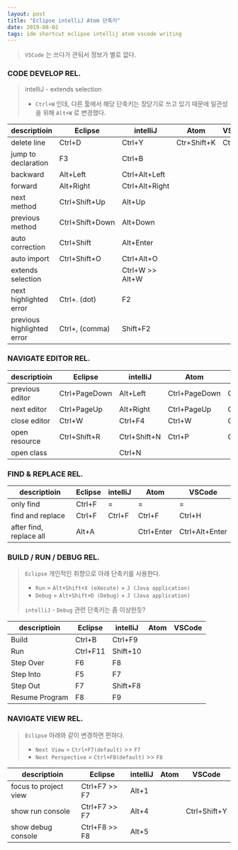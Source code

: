 ```yaml
---
layout: post
title: "Eclipse intelliJ Atom 단축키"
date: 2019-08-02
tags: ide shortcut eclipse intellij atom vscode writing
---
```


> `VSCode` 는 쓰다가 관둬서 정보가 별로 없다.

### CODE DEVELOP REL.
> intelliJ - extends selection
> - `Ctrl+W` 인데, 다른 툴에서 해당 단축키는 창닫기로 쓰고 있기 때문에 일관성을 위해 `Alt+W` 로 변경했다.

<table class="pure-table">
<thead>
  <tr>
    <th>descriptioin</th>
    <th>Eclipse</th>
    <th>intelliJ</th>
    <th>Atom</th>
    <th>VSCode</th>
  </tr>
</thead>
<tbody>
  <tr>
    <td>delete line</td>
    <td>Ctrl+D</td>
    <td>Ctrl+Y</td>
    <td>Ctr+Shift+K</td>
    <td>Ctrl+D</td>
  </tr>
  <tr>
    <td>jump to declaration</td>
    <td>F3</td>
    <td>Ctrl+B</td>
    <td></td>
    <td></td>
  </tr>
  <tr>
    <td>backward</td>
    <td>Alt+Left</td>
    <td>Ctrl+Alt+Left</td>
    <td></td>
    <td></td>
  </tr>
  <tr>
    <td>forward</td>
    <td>Alt+Right</td>
    <td>Ctrl+Alt+Right</td>
    <td></td>
    <td></td>
  </tr>
  <tr>
    <td>next method</td>
    <td>Ctrl+Shift+Up</td>
    <td>Alt+Up</td>
    <td></td>
    <td></td>
  </tr>
  <tr>
    <td>previous method</td>
    <td>Ctrl+Shift+Down</td>
    <td>Alt+Down</td>
    <td></td>
    <td></td>
  </tr>
  <tr>
    <td>auto correction</td>
    <td>Ctrl+Shift</td>
    <td>Alt+Enter</td>
    <td></td>
    <td></td>
  </tr>  
  <tr>
    <td>auto import</td>
    <td>Ctrl+Shift+O</td>
    <td>Ctrl+Alt+O</td>
    <td></td>
    <td></td>
  </tr>
  <tr>
    <td>extends selection</td>
    <td></td>
    <td>Ctrl+W >> Alt+W</td>
    <td></td>
    <td></td>
  </tr>
  <tr>
    <td>next highlighted error</td>
    <td>Ctrl+. (dot)</td>
    <td>F2</td>
    <td></td>
    <td></td>
  </tr>
  <tr>
    <td>previous highlighted error</td>
    <td>Ctrl+, (comma)</td>
    <td>Shift+F2</td>
    <td></td>
    <td></td>
  </tr>
</tbody>
</table>

### NAVIGATE EDITOR REL.
<table class="pure-table">
<thead>
  <tr>
    <th>descriptioin</th>
    <th>Eclipse</th>
    <th>intelliJ</th>
    <th>Atom</th>
    <th>VSCode</th>
  </tr>
</thead>
<tbody>
  <tr>
    <td>previous editor</td>
    <td>Ctrl+PageDown</td>
    <td>Alt+Left</td>
    <td>Ctrl+PageDown</td>
    <td>Ctrl+PageDown</td>
  </tr>
  <tr>
    <td>next editor</td>
    <td>Ctrl+PageUp</td>
    <td>Alt+Right</td>
    <td>Ctrl+PageUp</td>
    <td>Ctrl+PageUp</td>
  </tr>
  <tr>
    <td>close editor</td>
    <td>Ctrl+W</td>
    <td>Ctrl+F4</td>
    <td>Ctrl+W</td>
    <td>Ctrl+W</td>
  </tr>
  <tr>
    <td>open resource</td>
    <td>Ctrl+Shift+R</td>
    <td>Ctrl+Shift+N</td>
    <td>Ctrl+P</td>
    <td>Ctrl+P</td>
  </tr>
  <tr>
    <td>open class</td>
    <td></td>
    <td>Ctrl+N</td>
    <td></td>
    <td></td>
  </tr>
</tbody>
</table>

### FIND & REPLACE REL.
<table class="pure-table">
<thead>
  <tr>
    <th>descriptioin</th>
    <th>Eclipse</th>
    <th>intelliJ</th>
    <th>Atom</th>
    <th>VSCode</th>
  </tr>
</thead>
<tbody>
  <tr>
    <td>only find</td>
    <td>Ctrl+F</td>
    <td>=</td>
    <td>=</td>
    <td>=</td>
  </tr>
  <tr>
    <td>find and replace</td>
    <td>Ctrl+F</td>
    <td>Ctrl+F</td>
    <td>Ctrl+F</td>
    <td>Ctrl+H</td>
  </tr>
  <tr>
    <td>after find, replace all</td>
    <td>Alt+A</td>
    <td></td>
    <td>Ctrl+Enter</td>
    <td>Ctrl+Alt+Enter</td>
  </tr>
</tbody>
</table>

### BUILD / RUN / DEBUG REL.
> `Eclipse` 개인적인 취향으로 아래 단축키를 사용한다.
> - `Run` = `Alt+Shift+X (eXecute)` + `J (Java application)`
> - `Debug` = `Alt+Shift+D (Debug)`  + `J (Java application)`
>
> `intelliJ` - `Debug` 관련 단축키는 좀 이상한듯?

<table class="pure-table">
<thead>
  <tr>
    <th>descriptioin</th>
    <th>Eclipse</th>
    <th>intelliJ</th>
    <th>Atom</th>
    <th>VSCode</th>
  </tr>
</thead>
<tbody>
  <tr>
    <td>Build</td>
    <td>Ctrl+B</td>
    <td>Ctrl+F9</td>
    <td></td>
    <td></td>
  </tr>
  <tr>
    <td>Run</td>
    <td>Ctrl+F11</td>
    <td>Shift+10</td>
    <td></td>
    <td></td>
  </tr>
  <tr>
    <td>Step Over</td>
    <td>F6</td>
    <td>F8</td>
    <td></td>
    <td></td>
  </tr>
  <tr>
    <td>Step Into</td>
    <td>F5</td>
    <td>F7</td>
    <td></td>
    <td></td>
  </tr>
  <tr>
    <td>Step Out</td>
    <td>F7</td>
    <td>Shift+F8</td>
    <td></td>
    <td></td>
  </tr>
  <tr>
    <td>Resume Program</td>
    <td>F8</td>
    <td>F9</td>
    <td></td>
    <td></td>
  </tr>
</tbody>
</table>

### NAVIGATE VIEW REL.
> `Eclipse` 아래와 같이 변경하면 편하다.
> - `Next View` = `Ctrl+F7(default)` >>  `F7`
> - `Next Perspective` = `Ctrl+F8(default)` >> `F8`

<table class="pure-table">
<thead>
  <tr>
    <th>descriptioin</th>
    <th>Eclipse</th>
    <th>intelliJ</th>
    <th>Atom</th>
    <th>VSCode</th>
  </tr>
</thead>
<tbody>
  <tr>
    <td>focus to project view</td>
    <td>Ctrl+F7 >> F7</td>
    <td>Alt+1</td>
    <td></td>
    <td></td>
  </tr>
  <tr>
    <td>show run console</td>
    <td>Ctrl+F7 >> F7</td>
    <td>Alt+4</td>
    <td></td>
    <td>Ctrl+Shift+Y</td>
  </tr>
  <tr>
    <td>show debug console</td>
    <td>Ctrl+F8 >> F8</td>
    <td>Alt+5</td>
    <td></td>
    <td></td>
  </tr>
</tbody>
</table>
